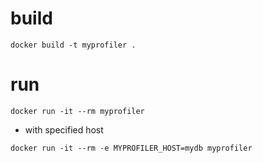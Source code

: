 # build
```
docker build -t myprofiler .
```

# run 

```
docker run -it --rm myprofiler
```

 - with specified host
```
docker run -it --rm -e MYPROFILER_HOST=mydb myprofiler
```
